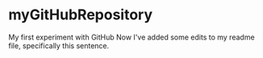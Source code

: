 # myGitHubRepository
My first experiment with GitHub
Now I've added some edits to my readme file, specifically this sentence. 
